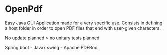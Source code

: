 # OpenPdf

Easy Java GUI Application made for a very specific use.
Consists in defining a host folder in order to open PDF files that end with user-given characters.

No update planned > no unitary tests planned

Spring boot - Javax swing - Apache PDFBox
